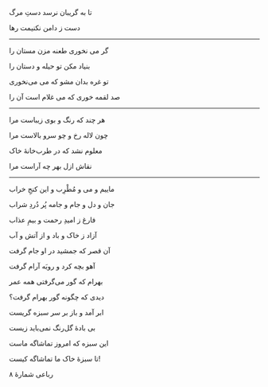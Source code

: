 تا به گریبان نرسد دستِ مرگ

دست ز دامن نکنیمت رها 

<hr>
گر می نخوری طعنه مزن مستان را

بنیاد مکن تو حیله و دستان را

تو غره بدان مشو که می می‌نخوری

صد لقمه خوری که می غلام است آن را

<hr>
هر چند که رنگ و بوی زیباست مرا

چون لاله رخ و چو سرو بالاست مرا

معلوم نشد که در طرب‌خانهٔ خاک

نقاش ازل بهر چه آراست مرا
<hr>

ماییم و می و مُطْرِب و این کنجِ خراب

جان و دل و جام و جامه پُر دُردِ شراب

فارغ ز امیدِ رحمت و بیمِ عذاب

آزاد ز خاک و باد و از آتش و آب



آن قصر که جمشید در او جام گرفت

آهو بچه کرد و روبَه آرام گرفت

بهرام که گور می‌گرفتی همه عمر

دیدی که چگونه گور بهرام گرفت؟



ابر آمد و باز بر سر سبزه گریست

بی بادهٔ گل‌رنگ نمی‌باید زیست

این سبزه که امروز تماشاگه ماست

تا سبزهٔ خاک ما تماشاگه کیست!

رباعی شمارهٔ ۸ 
